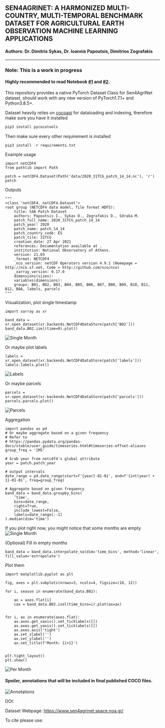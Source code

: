 ## SEN4AGRINET: A HARMONIZED MULTI-COUNTRY, MULTI-TEMPORAL BENCHMARK DATASET FOR AGRICULTURAL EARTH OBSERVATION MACHINE LEARNING APPLICATIONS


#### Authors: Dr. Dimitris Sykas, Dr. Ioannis Papoutsis, Dimitrios Zografakis

---

### Note: This is a work in progress

#### Highly recommended to read Notebook [#1](https://github.com/dimzog/S4A/blob/master/patch_aggregation_visualization.ipynb) and [#2](https://github.com/dimzog/S4A/blob/master/s4a-dataloaders.ipynb).

This repository provides a native PyTorch Dataset Class for Sen4AgriNet dataset, should work with any new version of PyTorch1.7.1+ and Python3.8.5+.

Dataset heavily relies on [cocoapi](https://github.com/cocodataset/cocoapi) for dataloading and indexing, therefore make sure you have it installed
```python
pip3 install pycocotools
```

Then make sure every other requirement is installed
```python
pip3 install -r requirements.txt
```

Example usage

```python3
import netCDF4
from pathlib import Path

patch = netCDF4.Dataset(Path('data/2020_31TCG_patch_14_14.nc'), 'r')
patch
```

Outputs
```python3
"""
<class 'netCDF4._netCDF4.Dataset'>
root group (NETCDF4 data model, file format HDF5):
    title: S4A Patch Dataset
    authors: Papoutsis I., Sykas D., Zografakis D., Sdraka M.
    patch_full_name: 2020_31TCG_patch_14_14
    patch_year: 2020
    patch_name: patch_14_14
    patch_country_code: ES
    patch_tile: 31TCG
    creation_date: 27 Apr 2021
    references: Documentation available at .
    institution: National Observatory of Athens.
    version: 21.03
    _format: NETCDF4
    _nco_version: netCDF Operators version 4.9.1 (Homepage = http://nco.sf.net, Code = http://github.com/nco/nco)
    _xarray_version: 0.17.0
    dimensions(sizes): 
    variables(dimensions): 
    groups: B01, B02, B03, B04, B05, B06, B07, B08, B09, B10, B11, B12, B8A, labels, parcels
"""
```

Visualization, plot single timestamp
```python3
import xarray as xr

band_data = xr.open_dataset(xr.backends.NetCDF4DataStore(patch['B02']))
band_data.B02.isel(time=0).plot()
```
![Single Month](images/single_timestamp.png)


Or maybe plot labels
```python3
labels = xr.open_dataset(xr.backends.NetCDF4DataStore(patch['labels']))
labels.labels.plot()
```
![Labels](images/labels.png)

Or maybe parcels
```python3
parcels = xr.open_dataset(xr.backends.NetCDF4DataStore(patch['parcels']))
parcels.parcels.plot()
```
![Parcels](images/parcels.png)

Aggregation

```python3
import pandas as pd
# Or maybe aggregate based on a given frequency
# Refer to
# https://pandas.pydata.org/pandas-docs/stable/user_guide/timeseries.html#timeseries-offset-aliases
group_freq = '1MS'

# Grab year from netcdf4's global attribute
year = patch.patch_year

# output intervals
date_range = pd.date_range(start=f'{year}-01-01', end=f'{int(year) + 1}-01-01', freq=group_freq)

# Aggregate based on given frequency
band_data = band_data.groupby_bins(
    'time',
    bins=date_range,
    right=True,
    include_lowest=False,
    labels=date_range[:-1]
).median(dim='time')
```

If you plot right now, you might notice that some months are empty
![Single Month](images/per_month_empty.png)

(Optional) Fill in empty months

```python3
band_data = band_data.interpolate_na(dim='time_bins', method='linear', fill_value='extrapolate')
```

Plot them
```python3
import matplotlib.pyplot as plt

fig, axes = plt.subplots(nrows=3, ncols=4, figsize=(18, 12))

for i, season in enumerate(band_data.B02):
    
    ax = axes.flat[i]
    cax = band_data.B02.isel(time_bins=i).plot(ax=ax)
    

for i, ax in enumerate(axes.flat):
    ax.axes.get_xaxis().set_ticklabels([])
    ax.axes.get_yaxis().set_ticklabels([])
    ax.axes.axis('tight')
    ax.set_xlabel('')
    ax.set_ylabel('')
    ax.set_title(f'Month: {i+1}')
    

plt.tight_layout()
plt.show()
```
![Per Month](images/per_month.png)


#### Spoiler, annotations that will be included in final published COCO files.
![Annotations](images/annotations.png)


DOI: 

Dataset Webpage: https://www.sen4agrinet.space.noa.gr/

To cite please use:
```text

```

